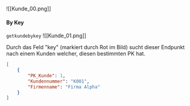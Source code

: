 ![[Kunde_00.png]]
#### By Key
`getkundebykey`
![[Kunde_01.png]]

Durch das Feld "key" (markiert durch Rot im Bild) sucht dieser Endpunkt nach einem Kunden welcher, diesen bestimmten PK hat.

```json title:"Beispiel Ausgabe"
[
	{
		"PK_Kunde": 1,
		"Kundennummer": "K001",
		"Firmenname": "Firma Alpha"
	}
]
```
